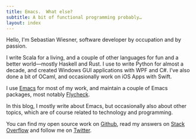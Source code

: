 ```yaml
---
title: Emacs.  What else?
subtitle: A bit of functional programming probably…
layout: index
---
```


Hello, I'm Sebastian Wiesner, software developer by occupation and by passion.

I write Scala for a living, and a couple of other languages for fun and a better
world—mostly Haskell and Rust.  I use to write Python for almost a decade, and
created Windows GUI applications with WPF and C#.  I’ve also done a bit of
OCaml, and occasionally work on iOS Apps with Swift.

I use [Emacs][] for most of my work, and maintain a couple of Emacs packages,
most notably [Flycheck][].

In this blog, I mostly write about Emacs, but occasionally also about other
topics, which are of course related to technology and programming.

You can find my open source work on [Github][], read my answers on
[Stack Overflow][] and follow me on [Twitter][].

[Flycheck]: http://www.flycheck.org
[Puppet Mode]: https://github.com/lunaryorn/puppet-mode
[Github]: https://github.com/lunaryorn
[Stack Overflow]: http://stackoverflow.com/users/355252/lunaryorn
[Twitter]: https://twitter.com/lunaryorn
[Emacs]: https://www.gnu.org/software/emacs/
